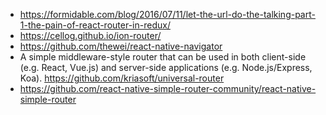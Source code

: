 - https://formidable.com/blog/2016/07/11/let-the-url-do-the-talking-part-1-the-pain-of-react-router-in-redux/
- https://cellog.github.io/ion-router/
- https://github.com/thewei/react-native-navigator
- A simple middleware-style router that can be used in both client-side (e.g. React, Vue.js) and server-side applications (e.g. Node.js/Express, Koa). https://github.com/kriasoft/universal-router
- https://github.com/react-native-simple-router-community/react-native-simple-router
